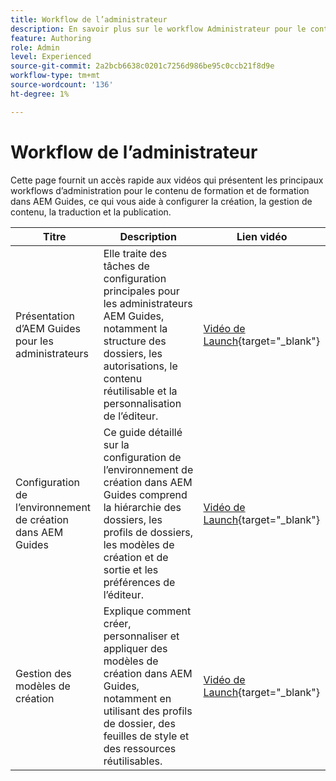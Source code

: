 ```yaml
---
title: Workflow de l’administrateur
description: En savoir plus sur le workflow Administrateur pour le contenu de Formation dans Experience Manager Guides.
feature: Authoring
role: Admin
level: Experienced
source-git-commit: 2a2bcb6638c0201c7256d986be95c0ccb21f8d9e
workflow-type: tm+mt
source-wordcount: '136'
ht-degree: 1%

---
```


# Workflow de l’administrateur

Cette page fournit un accès rapide aux vidéos qui présentent les principaux workflows d’administration pour le contenu de formation et de formation dans AEM Guides, ce qui vous aide à configurer la création, la gestion de contenu, la traduction et la publication.

| Titre | Description | Lien vidéo |
|-------|-------------|------------|
| Présentation d’AEM Guides pour les administrateurs | Elle traite des tâches de configuration principales pour les administrateurs AEM Guides, notamment la structure des dossiers, les autorisations, le contenu réutilisable et la personnalisation de l’éditeur. | [Vidéo de Launch](https://video.tv.adobe.com/v/3464906/learning-content-aem-guides){target="_blank"} |
| Configuration de l’environnement de création dans AEM Guides | Ce guide détaillé sur la configuration de l’environnement de création dans AEM Guides comprend la hiérarchie des dossiers, les profils de dossiers, les modèles de création et de sortie et les préférences de l’éditeur. | [Vidéo de Launch](https://video.tv.adobe.com/v/3464835/learning-content-aem-guides){target="_blank"} |
| Gestion des modèles de création | Explique comment créer, personnaliser et appliquer des modèles de création dans AEM Guides, notamment en utilisant des profils de dossier, des feuilles de style et des ressources réutilisables. | [Vidéo de Launch](https://video.tv.adobe.com/v/3464907){target="_blank"} |



